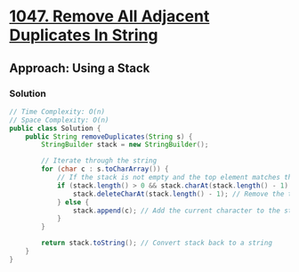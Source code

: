 # [1047. Remove All Adjacent Duplicates In String](https://leetcode.com/problems/remove-all-adjacent-duplicates-in-string/)

## Approach: Using a Stack

### Solution
```java
// Time Complexity: O(n)
// Space Complexity: O(n)
public class Solution {
    public String removeDuplicates(String s) {
        StringBuilder stack = new StringBuilder();

        // Iterate through the string
        for (char c : s.toCharArray()) {
            // If the stack is not empty and the top element matches the current character
            if (stack.length() > 0 && stack.charAt(stack.length() - 1) == c) {
                stack.deleteCharAt(stack.length() - 1); // Remove the top element
            } else {
                stack.append(c); // Add the current character to the stack
            }
        }

        return stack.toString(); // Convert stack back to a string
    }
}
```